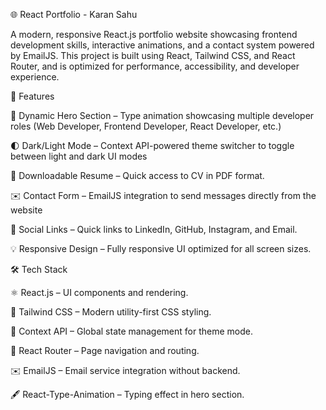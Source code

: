 🌐 React Portfolio - Karan Sahu

A modern, responsive React.js portfolio website showcasing frontend development skills, interactive animations, and a contact system powered by EmailJS. This project is built using React, Tailwind CSS, and React Router, and is optimized for performance, accessibility, and developer experience.

🚀 Features

🎨 Dynamic Hero Section – Type animation showcasing multiple developer roles (Web Developer, Frontend Developer, React Developer, etc.)

🌓 Dark/Light Mode – Context API-powered theme switcher to toggle between light and dark UI modes

📄 Downloadable Resume – Quick access to CV in PDF format.

✉️ Contact Form – EmailJS integration to send messages directly from the website

🔗 Social Links – Quick links to LinkedIn, GitHub, Instagram, and Email.

💡 Responsive Design – Fully responsive UI optimized for all screen sizes.

🛠️ Tech Stack

⚛️ React.js – UI components and rendering.

🎨 Tailwind CSS – Modern utility-first CSS styling.

🧠 Context API – Global state management for theme mode.

🔁 React Router – Page navigation and routing.

✉️ EmailJS – Email service integration without backend.

🖋️ React-Type-Animation – Typing effect in hero section.
